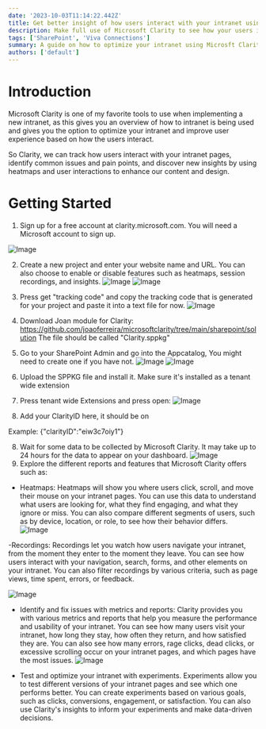 ```yaml
---
date: '2023-10-03T11:14:22.442Z'
title: Get better insight of how users interact with your intranet using Clarity.
description: Make full use of Microsoft Clarity to see how your users interact with your intranet and continuously improve it
tags: ['SharePoint', 'Viva Connections']
summary: A guide on how to optimize your intranet using Microsft Clarity
authors: ['default']
---
```


# Introduction

Microsoft Clarity is one of my favorite tools to use when implementing a new intranet, as this gives you an overview of how to intranet is being used and gives you the option to optimize your intranet and improve user experience based on how the users interact.

So Clarity, we can track how users interact with your intranet pages, identify common issues and pain points, and discover new insights by using heatmaps and user interactions to enhance our content and design.

# Getting Started

1. Sign up for a free account at clarity.microsoft.com. You will need a Microsoft account to sign up.

![Image](/static/images/assets/Clarity/1.png)

2. Create a new project and enter your website name and URL. You can also choose to enable or disable features such as heatmaps, session recordings, and insights.
   ![Image](/static/images/assets/Clarity/2.png)
   ![Image](/static/images/assets/Clarity/3.png)

3. Press get "tracking code" and copy the tracking code that is generated for your project and paste it into a text file for now.
   ![Image](/static/images/assets/Clarity/7.png)

4. Download Joan module for Clarity: https://github.com/joaoferreira/microsoftclarity/tree/main/sharepoint/solution
   The file should be called "Clarity.sppkg"

5. Go to your SharePoint Admin and go into the Appcatalog, You might need to create one if you have not.
   ![Image](/static/images/assets/Clarity/4.png)
   ![Image](/static/images/assets/Clarity/5.png)

6. Upload the SPPKG file and install it. Make sure it's installed as a tenant wide extension

7. Press tenant wide Extensions and press open:
   ![Image](/static/images/assets/Clarity/6.png)
8. Add your ClarityID here, it should be on

Example:
{"clarityID":"eiw3c7oiy1"}

8. Wait for some data to be collected by Microsoft Clarity. It may take up to 24 hours for the data to appear on your dashboard.
   ![Image](/static/images/assets/Clarity/8.png)
9. Explore the different reports and features that Microsoft Clarity offers such as:

- Heatmaps: Heatmaps will show you where users click, scroll, and move their mouse on your intranet pages. You can use this data to understand what users are looking for, what they find engaging, and what they ignore or miss. You can also compare different segments of users, such as by device, location, or role, to see how their behavior differs.
  ![Image](/static/images/assets/Clarity/13.png)

-Recordings: Recordings let you watch how users navigate your intranet, from the moment they enter to the moment they leave. You can see how users interact with your navigation, search, forms, and other elements on your intranet. You can also filter recordings by various criteria, such as page views, time spent, errors, or feedback.

![Image](/static/images/assets/Clarity/12.png)

- Identify and fix issues with metrics and reports: Clarity provides you with various metrics and reports that help you measure the performance and usability of your intranet. You can see how many users visit your intranet, how long they stay, how often they return, and how satisfied they are. You can also see how many errors, rage clicks, dead clicks, or excessive scrolling occur on your intranet pages, and which pages have the most issues.
  ![Image](/static/images/assets/Clarity/11.png)

- Test and optimize your intranet with experiments. Experiments allow you to test different versions of your intranet pages and see which one performs better. You can create experiments based on various goals, such as clicks, conversions, engagement, or satisfaction. You can also use Clarity's insights to inform your experiments and make data-driven decisions.
